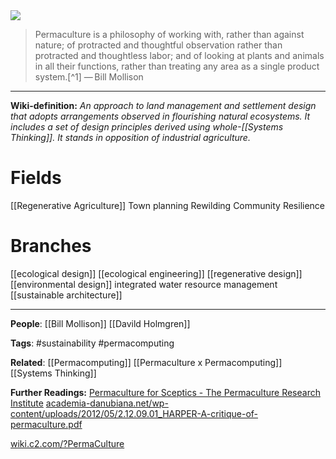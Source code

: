 <img src= "C:\Users\Martu\Documents\DCM Research Garden\DC-Research-MJ-4\docs\assets\images\clauser1988.jpg"> 


> Permaculture is a philosophy of working with, rather than against nature; of protracted and thoughtful observation rather than protracted and thoughtless labor; and of looking at plants and animals in all their functions, rather than treating any area as a single product system.[^1]
> — Bill Mollison

---

**Wiki-definition:**
_An approach to land management and settlement design that adopts arrangements observed in flourishing natural ecosystems. It includes a set of design principles derived using whole-[[Systems Thinking]]. It stands in opposition of industrial agriculture._

# Fields

[[Regenerative Agriculture]]
Town planning
Rewilding
Community Resilience

# Branches

[[ecological design]]
[[ecological engineering]]
[[regenerative design]]
[[environmental design]]
integrated water resource management
[[sustainable architecture]]

---

**People**: [[Bill Mollison]] [[Davild Holmgren]]

**Tags**: #sustainability #permacomputing

**Related**:
[[Permacomputing]]
[[Permaculture x Permacomputing]]
[[Systems Thinking]]

**Further Readings:**
[Permaculture for Sceptics - The Permaculture Research Institute](https://www.permaculturenews.org/2021/03/11/permaculture-for-sceptics/)
[academia-danubiana.net/wp-content/uploads/2012/05/2.12.09.01_HARPER-A-critique-of-permaculture.pdf](http://academia-danubiana.net/wp-content/uploads/2012/05/2.12.09.01_HARPER-A-critique-of-permaculture.pdf)

[wiki.c2.com/?PermaCulture](https://wiki.c2.com/?PermaCulture)
